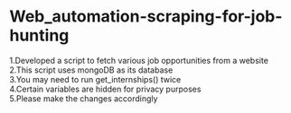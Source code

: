# Web_automation-scraping-for-job-hunting
 1.Developed a script to fetch various job opportunities from a website </br>
 2.This script uses mongoDB as its database </br>
 3.You may need to run get_internships() twice </br>
 4.Certain variables are hidden for privacy purposes </br>
 5.Please make the changes accordingly </br>
